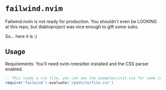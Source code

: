 # `failwind.nvim`

Failwind.nvim is not ready for production. You shouldn't even be LOOKING at this repo, but diabloproject was nice enough to gift some subs.

So... here it is :)

## Usage

Requirements: You'll need nvim-treesitter installed and the CSS parser enabled.

```lua
-- This loads a css file, you can see the examples/init.css for some inspiration
require('failwind').evaluate('/path/to/file.css')
```
